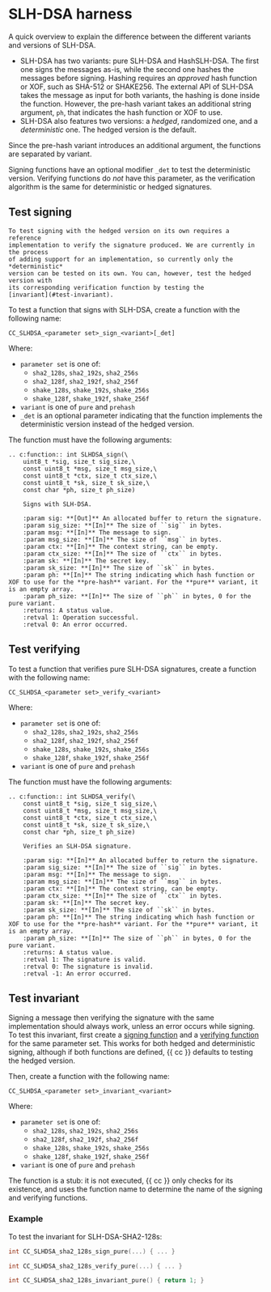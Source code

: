 # SLH-DSA harness

A quick overview to explain the difference between the different variants and
versions of SLH-DSA.

- SLH-DSA has two variants: pure SLH-DSA and HashSLH-DSA. The first one signs
  the messages as-is, while the second one hashes the messages before signing.
  Hashing requires an *approved* hash function or XOF, such as SHA-512 or
  SHAKE256. The external API of SLH-DSA takes the message as input for both
  variants, the hashing is done inside the function. However, the pre-hash
  variant takes an additional string argument, `ph`, that indicates the hash
  function or XOF to use.
- SLH-DSA also features two versions: a *hedged*, randomized one, and a
  *deterministic* one. The hedged version is the default.

Since the pre-hash variant introduces an additional argument, the functions are
separated by variant.

Signing functions have an optional modifier `_det` to test the deterministic
version. Verifying functions do *not* have this parameter, as the verification
algorithm is the same for deterministic or hedged signatures.

## Test signing

```{warning}
To test signing with the hedged version on its own requires a reference
implementation to verify the signature produced. We are currently in the process
of adding support for an implementation, so currently only the *deterministic*
version can be tested on its own. You can, however, test the hedged version with
its corresponding verification function by testing the
[invariant](#test-invariant).
```
To test a function that signs with SLH-DSA, create a function with the following
name:

```
CC_SLHDSA_<parameter set>_sign_<variant>[_det]
```

Where:

- `parameter set` is one of:
    - `sha2_128s`, `sha2_192s`, `sha2_256s`
    - `sha2_128f`, `sha2_192f`, `sha2_256f`
    - `shake_128s`, `shake_192s`, `shake_256s`
    - `shake_128f`, `shake_192f`, `shake_256f`
- `variant` is one of `pure` and `prehash`
- `_det` is an optional parameter indicating that the function implements the
  deterministic version instead of the hedged version.

The function must have the following arguments:

```{eval-rst}
.. c:function:: int SLHDSA_sign(\
    uint8_t *sig, size_t sig_size,\
    const uint8_t *msg, size_t msg_size,\
    const uint8_t *ctx, size_t ctx_size,\
    const uint8_t *sk, size_t sk_size,\
    const char *ph, size_t ph_size)

    Signs with SLH-DSA.

    :param sig: **[Out]** An allocated buffer to return the signature.
    :param sig_size: **[In]** The size of ``sig`` in bytes.
    :param msg: **[In]** The message to sign.
    :param msg_size: **[In]** The size of ``msg`` in bytes.
    :param ctx: **[In]** The context string, can be empty.
    :param ctx_size: **[In]** The size of ``ctx`` in bytes.
    :param sk: **[In]** The secret key.
    :param sk_size: **[In]** The size of ``sk`` in bytes.
    :param ph: **[In]** The string indicating which hash function or XOF to use for the **pre-hash** variant. For the **pure** variant, it is an empty array.
    :param ph_size: **[In]** The size of ``ph`` in bytes, 0 for the pure variant.
    :returns: A status value.
    :retval 1: Operation successful.
    :retval 0: An error occurred.
```

## Test verifying

To test a function that verifies pure SLH-DSA signatures, create a function with
the following name:

```
CC_SLHDSA_<parameter set>_verify_<variant>
```

Where:

- `parameter set` is one of:
    - `sha2_128s`, `sha2_192s`, `sha2_256s`
    - `sha2_128f`, `sha2_192f`, `sha2_256f`
    - `shake_128s`, `shake_192s`, `shake_256s`
    - `shake_128f`, `shake_192f`, `shake_256f`
- `variant` is one of `pure` and `prehash`

The function must have the following arguments:

```{eval-rst}
.. c:function:: int SLHDSA_verify(\
    const uint8_t *sig, size_t sig_size,\
    const uint8_t *msg, size_t msg_size,\
    const uint8_t *ctx, size_t ctx_size,\
    const uint8_t *sk, size_t sk_size,\
    const char *ph, size_t ph_size)

    Verifies an SLH-DSA signature.

    :param sig: **[In]** An allocated buffer to return the signature.
    :param sig_size: **[In]** The size of ``sig`` in bytes.
    :param msg: **[In]** The message to sign.
    :param msg_size: **[In]** The size of ``msg`` in bytes.
    :param ctx: **[In]** The context string, can be empty.
    :param ctx_size: **[In]** The size of ``ctx`` in bytes.
    :param sk: **[In]** The secret key.
    :param sk_size: **[In]** The size of ``sk`` in bytes.
    :param ph: **[In]** The string indicating which hash function or XOF to use for the **pre-hash** variant. For the **pure** variant, it is an empty array.
    :param ph_size: **[In]** The size of ``ph`` in bytes, 0 for the pure variant.
    :returns: A status value.
    :retval 1: The signature is valid.
    :retval 0: The signature is invalid.
    :retval -1: An error occurred.
```

## Test invariant

Signing a message then verifying the signature with the same implementation
should always work, unless an error occurs while signing. To test this
invariant, first create a [signing function](#test-signing) and a [verifying
function](#test-verifying) for the same parameter set. This works for both
hedged and deterministic signing, although if both functions are defined, {{ cc
}} defaults to testing the hedged version.

Then, create a function with the following name:

```
CC_SLHDSA_<parameter set>_invariant_<variant>
```

Where:

- `parameter set` is one of:
    - `sha2_128s`, `sha2_192s`, `sha2_256s`
    - `sha2_128f`, `sha2_192f`, `sha2_256f`
    - `shake_128s`, `shake_192s`, `shake_256s`
    - `shake_128f`, `shake_192f`, `shake_256f`
- `variant` is one of `pure` and `prehash`

The function is a stub: it is not executed, {{ cc }} only checks for its
existence, and uses the function name to determine the name of the signing and
verifying functions.

### Example

To test the invariant for SLH-DSA-SHA2-128s:

```c
int CC_SLHDSA_sha2_128s_sign_pure(...) { ... }

int CC_SLHDSA_sha2_128s_verify_pure(...) { ... }

int CC_SLHDSA_sha2_128s_invariant_pure() { return 1; }
```
